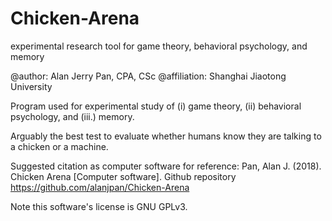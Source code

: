 # Chicken-Arena
experimental research tool for game theory, behavioral psychology, and memory

@author: Alan Jerry Pan, CPA, CSc
@affiliation: Shanghai Jiaotong University

Program used for experimental study of (i) game theory, (ii) behavioral psychology, and (iii.) memory.

Arguably the best test to evaluate whether humans know they are talking to a chicken or a machine.

Suggested citation as computer software for reference:
Pan, Alan J. (2018). Chicken Arena [Computer software]. Github repository <https://github.com/alanjpan/Chicken-Arena>

Note this software's license is GNU GPLv3.
